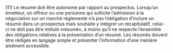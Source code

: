 (11) Le résumé doit être autonome par rapport au prospectus. Lorsqu’un émetteur, un offreur ou une personne qui sollicite l’admission à la négociation sur un marché réglementé n’a pas l’obligation d’inclure un résumé dans un prospectus mais souhaite y intégrer un récapitulatif, celui-ci ne doit pas être intitulé «résumé», à moins qu’il ne respecte l’ensemble des obligations relatives à la présentation d’un résumé. Les résumés doivent être rédigés en langage simple et présenter l’information d’une manière aisément accessible.